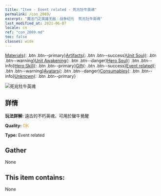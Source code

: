 ```yaml
---
title: "Item - Event related - 死兆牡牛英魂"
permalink: /con_2069/
excerpt: "魔法门之英雄无敌：战争纪元  死兆牡牛英魂"
last_modified_at: 2021-06-07
locale: cn
ref: "con_2069.md"
toc: false
classes: wide
---
```

 [Materials](/ItemsCN/){: .btn .btn--primary}[Artifacts](/ItemsCN/Artifacts/){: .btn .btn--success}[Unit Soul](/ItemsCN/UnitSoul/){: .btn .btn--warning}[Unit Awakening](/ItemsCN/UnitAwakening/){: .btn .btn--danger}[Hero Soul](/ItemsCN/HeroSoul/){: .btn .btn--info}[Hero Skill](/ItemsCN/HeroSkill/){: .btn .btn--primary}[Gift](/ItemsCN/Gift/){: .btn .btn--success}[Event related](/ItemsCN/Events/){: .btn .btn--warning}[Avatars](/ItemsCN/Avatars/){: .btn .btn--danger}[Consumables](/ItemsCN/Consumables/){: .btn .btn--info}[Unknown](/ItemsCN/Unknown/){: .btn .btn--primary}

 ![死兆牡牛英魂](/images/t/juexing_805.jpg)

## 詳情
 **玩法詳解:** 遠古的不朽英魂，可用於蠻牛覺醒

 **Quality:** <span style="color: #FF8C00">OK</span>

 **Type:** Event related

## Gather

  None

## This item contains:

  None

